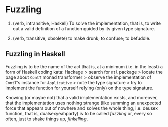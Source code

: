 # Fuzzling

1. (verb, intransitive, Haskell)
  To solve the implementation, that is, to write out a valid definition of a function guided by its given type signature.

2. (verb, transitive, obsolete)
  to make drunk; to confuse; to befuddle.


## Fuzzling in Haskell

Fuzzling is to be the name of the act that is, at a minimum (i.e. in the least) a form of Haskell coding kata: Hackage > search for `mtl` package > locate the page about `ContT` monad transformer > observe the implementation of `ContT`'s instance for `Applicative` > note the type signature > try to implement the function for yourself relying (only) on the type signature.

Knowing (or maybe not) that a valid implementation exists, and moreover, that the implementation uses nothing strange (like summing an unexpected force that appears out of nowhere and solves the whole thing, i.e. deusex function, that is, dualsexyeahparty) is to be called *fuzzling* or, every so often, just to shake things up, *finkelling*.
